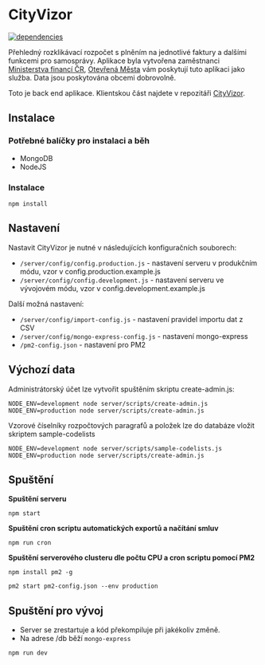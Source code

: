 # CityVizor

[![dependencies](https://david-dm.org/otevrena-data-mfcr/CityVizor-server.svg)](https://david-dm.org/otevrena-data-mfcr/CityVizor-server)

Přehledný rozklikávací rozpočet s plněním na jednotlivé faktury a dalšími funkcemi pro samosprávy. Aplikace byla vytvořena zaměstnanci [Ministerstva financí ČR](http://www.mfcr.cz), [Otevřená Města](http://www.otevrenamesta.cz/) vám poskytují tuto aplikaci jako služba. Data jsou poskytována obcemi dobrovolně.

Toto je back end aplikace. Klientskou část najdete v repozitáři [CityVizor](https://github.com/otevrena-data-mfcr/CityVizor).

## Instalace

### Potřebné balíčky pro instalaci a běh

- MongoDB
- NodeJS

### Instalace

```
npm install
```

## Nastavení

Nastavit CityVizor je nutné v následujících konfiguračních souborech:

- ```/server/config/config.production.js``` - nastavení serveru v produkčním módu, vzor v config.production.example.js
- ```/server/config/config.development.js``` - nastavení serveru ve vývojovém módu, vzor v config.development.example.js

Další možná nastavení:

- ```/server/config/import-config.js``` - nastavení pravidel importu dat z CSV
- ```/server/config/mongo-express-config.js``` - nastavení mongo-express
- ```/pm2-config.json``` - nastavení pro PM2

## Výchozí data

Administrátorský účet lze vytvořit spuštěním skriptu create-admin.js:
```
NODE_ENV=development node server/scripts/create-admin.js
NODE_ENV=production node server/scripts/create-admin.js
```

Vzorové číselníky rozpočtových paragrafů a položek lze do databáze vložit skriptem sample-codelists
```
NODE_ENV=development node server/scripts/sample-codelists.js
NODE_ENV=production node server/scripts/create-admin.js
```

## Spuštění

**Spuštění serveru**

```
npm start
```

**Spuštění cron scriptu automatických exportů a načítání smluv**

```
npm run cron
```

**Spuštění serverového clusteru dle počtu CPU a cron scriptu pomocí PM2**

```
npm install pm2 -g

pm2 start pm2-config.json --env production
```

## Spuštění pro vývoj

- Server se zrestartuje a kód překompiluje při jakékoliv změně.
- Na adrese /db běží ```mongo-express```

```
npm run dev
```
